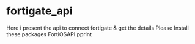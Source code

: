 # fortigate_api
Here i present the api to connect fortigate &amp; get the details
Please Install these packages
FortiOSAPI
pprint
